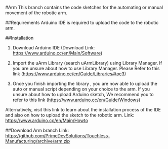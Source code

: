 #Arm
This branch contains the code sketches for the automating or manual movement of the robotic arm.

##Requirements
Arduino IDE is required to upload the code to the robotic arm.

##Installation
1. Download Arduino IDE (Download Link: https://www.arduino.cc/en/Main/Software)

2. Import the uArm Library (search uArmLibrary) using Library Manager. If you are unsure about how to use Library Manager. Please Refer to this link (https://www.arduino.cc/en/Guide/Libraries#toc3)

3. Once you finish importing the library , you are now able to upload the auto or manual script depending on your choice to the arm. If you unsure about how to upload Arduino sketch, We recommend you to refer to this link (https://www.arduino.cc/en/Guide/Windows)

Alternatively, visit this link to learn about the installation process of the IDE and also on how to upload the sketch to the robotic arm.
Link: https://www.arduino.cc/en/Main/Howto

##Download Arm branch
Link: https://github.com/PrimeDevSolutions/Touchless-Manufacturing/archive/arm.zip
